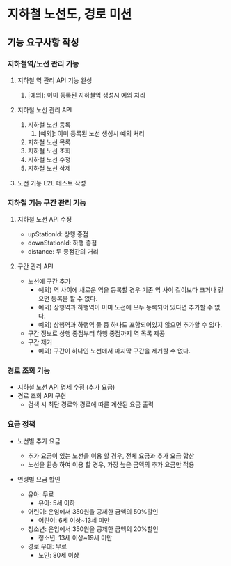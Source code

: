 # 지하철 노선도, 경로 미션 

## 기능 요구사항 작성

### 지하철역/노선 관리 기능

1. 지하철 역 관리 API 기능 완성
   1. [예외]: 이미 등록된 지하철역 생성시 예외 처리

2. 지하철 노선 관리 API
   1. 지하철 노선 등록
      1. [예외]: 이미 등록된 노선 생성시 예외 처리
   2. 지하철 노선 목록
   3. 지하철 노선 조회
   4. 지하철 노선 수정
   5. 지하철 노선 삭제

3. 노선 기능 E2E 테스트 작성 


### 지하철 기능 구간 관리 기능
   1. 지하철 노선 API 수정
        - upStationId: 상행 종점
        - downStationId: 하행 종점
        - distance: 두 종점간의 거리

   2. 구간 관리 API
        - 노선에 구간 추가
          - 예외) 역 사이에 새로운 역을 등록할 경우 기존 역 사이 길이보다 크거나 같으면 등록을 할 수 없다.
          - 예외) 상행역과 하행역이 이미 노선에 모두 등록되어 있다면 추가할 수 없다.
          - 예외) 상행역과 하행역 둘 중 하나도 포함되어있지 않으면 추가할 수 없다.
        - 구간 정보로 상행 종점부터 하행 종점까지 역 목록 제공
        - 구간 제거
          - 예외) 구간이 하나인 노선에서 마지막 구간을 제거할 수 없다.

### 경로 조회 기능
- 지하철 노선 API 명세 수정 (추가 요금)
- 경로 조회 API 구현
  - 검색 시 최단 경로와 경로에 따른 계산된 요금 출력

### 요금 정책
- 노선별 추가 요금
  - 추가 요금이 있는 노선을 이용 할 경우, 전체 요금과 추가 요금 합산
  - 노선을 환승 하여 이용 할 경우, 가장 높은 금액의 추가 요금만 적용

- 연령별 요금 할인
  - 유아: 무료
    - 유아: 5세 이하
  - 어린이: 운임에서 350원을 공제한 금액의 50%할인
      - 어린이: 6세 이상~13세 미만
  - 청소년: 운임에서 350원을 공제한 금액의 20%할인
    - 청소년: 13세 이상~19세 미만
  - 경로 우대: 무료
    - 노인: 80세 이상
